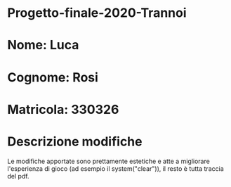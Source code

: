 # Progetto-finale-2020-Trannoi

# Nome: Luca

# Cognome: Rosi

# Matricola: 330326

# Descrizione modifiche

Le modifiche apportate sono prettamente estetiche e atte a migliorare
l'esperienza di gioco (ad esempio il system("clear")),
il resto è tutta traccia del pdf.
